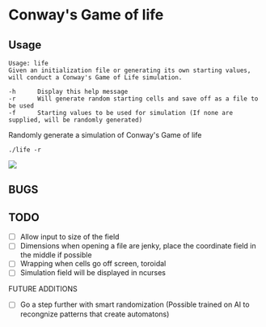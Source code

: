 # Conway's Game of life

## Usage
```
Usage: life
Given an initialization file or generating its own starting values, will conduct a Conway's Game of Life simulation.

-h      Display this help message
-r      Will generate random starting cells and save off as a file to be used
-f      Starting values to be used for simulation (If none are supplied, will be randomly generated)
```

Randomly generate a simulation of Conway's Game of life
```
./life -r 
```
![](https://github.com/AlpineGrizzly/Conways_game/blob/main/gifs/life_example.gif)

## BUGS

## TODO
- [ ] Allow input to size of the field
- [ ] Dimensions when opening a file are jenky, place the coordinate field in the middle if possible
- [ ] Wrapping when cells go off screen, toroidal 
- [ ] Simulation field will be displayed in ncurses

FUTURE ADDITIONS
- [ ] Go a step further with smart randomization (Possible trained on AI to recongnize patterns that create automatons)
